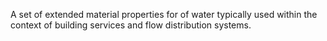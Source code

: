 ﻿A set of extended material properties for of water typically used within the context of building services and flow distribution systems.